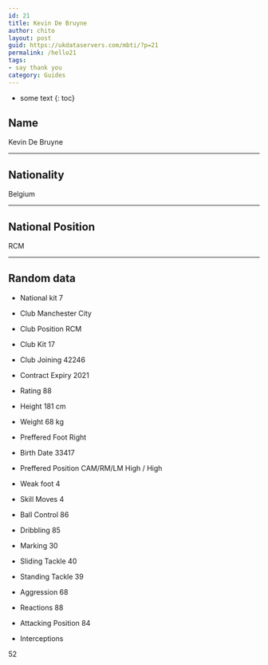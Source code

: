 ```yaml
---
id: 21
title: Kevin De Bruyne
author: chito
layout: post
guid: https://ukdataservers.com/mbti/?p=21
permalink: /hello21
tags:
- say thank you
category: Guides
---
```


* some text
{: toc}


## Name  
Kevin De Bruyne 

* * *

## Nationality  
Belgium 

* * *

## National Position  
RCM 

* * *

## Random data 

  * National kit 
7 

  * Club 
Manchester City 

  * Club Position 
RCM 

  * Club Kit 
17 

  * Club Joining 
42246 

  * Contract Expiry 
2021 

  * Rating 
88 

  * Height 
181 cm 

  * Weight 
68 kg 

  * Preffered Foot 
Right 

  * Birth Date 
33417 

  * Preffered Position 
CAM/RM/LM High / High 

  * Weak foot 
4 

  * Skill Moves 
4 

  * Ball Control 
86 

  * Dribbling 
85 

  * Marking 
30 

  * Sliding Tackle 
40 

  * Standing Tackle 
39 

  * Aggression 
68 

  * Reactions 
88 

  * Attacking Position 
84 

  * Interceptions 

52